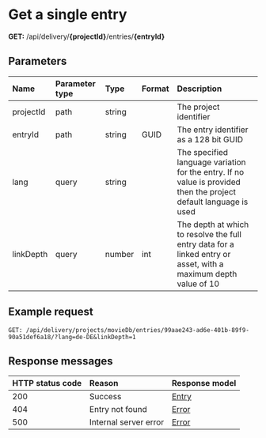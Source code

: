 # Get a single entry

**GET:** /api/delivery/**{projectId}**/entries/**{entryId}**

## Parameters

| Name | Parameter type | Type | Format | Description |
|:-|:-|:-|:-|:-|
| projectId | path | string | | The project identifier |
| entryId | path | string | GUID | The entry identifier as a 128 bit GUID |
| lang | query | string | | The specified language variation for the entry. If no value is provided then the project default language is used |
| linkDepth | query | number | int | The depth at which to resolve the full entry data for a linked entry or asset, with a maximum depth value of 10 |

## Example request

```http
GET: /api/delivery/projects/movieDb/entries/99aae243-ad6e-401b-89f9-90a51def6a18/?lang=de-DE&linkDepth=1
```

## Response messages
| HTTP status code | Reason | Response model |
|:-|:-|:-|
| 200 | Success | [Entry](/model/entry.md) |
| 404 | Entry not found | [Error](/model/errors.md) |
| 500 | Internal server error | [Error](/model/errors.md) |
